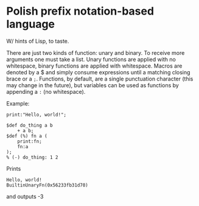 # Polish prefix notation-based language

W/ hints of Lisp, to taste.

There are just two kinds of function: unary and binary. To receive more
arguments one must take a list. Unary functions are applied with no whitespace,
binary functions are applied with whitespace. Macros are denoted by a $ and
simply consume expressions until a matching closing brace or a `;`. Functions,
by default, are a single punctuation character (this may change in the future),
but variables can be used as functions by appending a `:` (no whitespace).

Example:

```
print:"Hello, world!";

$def do_thing a b
    + a b;
$def (%) fn a (
    print:fn;
    fn:a
);
% (-) do_thing: 1 2
```

Prints

```
Hello, world!
BuiltinUnaryFn(0x56233fb31d70)
```

and outputs -3
